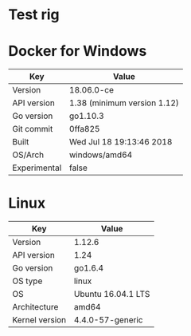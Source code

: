 # Test rig

# Docker for Windows 

| Key            | Value                        |
|----------------|------------------------------|
| Version        | 18.06.0-ce                   |
| API version    | 1.38 (minimum version 1.12)  |
| Go version     | go1.10.3                     |
| Git commit     | 0ffa825                      |
| Built          | Wed Jul 18 19:13:46 2018     |
| OS/Arch        | windows/amd64                |
| Experimental   | false                        |

# Linux

| Key            | Value              |
|----------------|--------------------|
| Version        | 1.12.6             |
| API version    | 1.24               |
| Go version     | go1.6.4            |
| OS type        | linux              |
| OS             | Ubuntu 16.04.1 LTS |
| Architecture   | amd64              |
| Kernel version | 4.4.0-57-generic   |